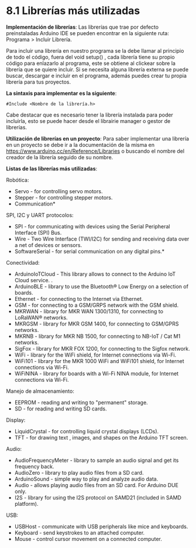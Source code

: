 # **8.1 Librerías más utilizadas**

**Implementación de librerías**:
Las librerías que trae por defecto preinstaladas Arduino IDE se pueden encontrar en la siguiente ruta: Programa > Incluir Librería.

Para incluir una librería en nuestro programa se la debe llamar al principio de todo el código, fuera del void setup() , cada librería tiene su propio código para enlazarlo al programa, este se obtiene al clickear sobre la librería que se quiere incluir. Si se necesita alguna librería externa se puede buscar, descargar e incluir en el programa, además puedes crear tu propia librería para tus proyectos.

**La sintaxis para implementar es la siguiente**:

`#Include <Nombre de la librería.h>`

Cabe destacar que es necesario tener la librería instalada para poder incluirla, esto se puede hacer desde el librairie manager o gestor de librerías. 

**Utilización de librerías en un proyecto**:
Para saber implementar una librería en un proyecto se debe ir a la documentación de la misma en https://www.arduino.cc/en/Reference/Libraries  o buscando el nombre del creador de la librería seguido de su nombre.

**Listas de las librerías más utilizadas**:

Robótica: 

*    Servo - for controlling servo motors.
*    Stepper - for controlling stepper motors.
*    Communication*

SPI, I2C y UART protocolos:

* SPI - for communicating with devices using the Serial Peripheral Interface (SPI) Bus.
* Wire - Two Wire Interface (TWI/I2C) for sending and receiving data over a net of devices or sensors.
* SoftwareSerial - for serial communication on any digital pins.*

Conectividad:

* ArduinoIoTCloud - This library allows to connect to the Arduino IoT Cloud service. .
* ArduinoBLE - library to use the Bluetooth® Low Energy on a selection of boards.
* Ethernet - for connecting to the Internet via Ethernet.
* GSM - for connecting to a GSM/GRPS network with the GSM shield.
* MKRWAN - library for MKR WAN 1300/1310, for connecting to LoRaWAN® networks.
* MKRGSM - library for MKR GSM 1400, for connecting to GSM/GPRS networks.
* MKRNB - library for MKR NB 1500, for connecting to NB-IoT / Cat M1 networks.
* SigFox - library for MKR FOX 1200, for connecting to the Sigfox network.
* WiFi - library for the WiFi shield, for Internet connections via Wi-Fi.
* WiFi101 - library for the MKR 1000 WiFi and WiFi101 shield, for Internet connections via Wi-Fi.
* WiFiNINA - library for boards with a Wi-Fi NINA module, for Internet connections via Wi-Fi.

Manejo de almacenamiento:

* EEPROM - reading and writing to "permanent" storage.
* SD - for reading and writing SD cards.

Display:

* LiquidCrystal - for controlling liquid crystal displays (LCDs).
* TFT - for drawing text , images, and shapes on the Arduino TFT screen.

Audio:

* AudioFrequencyMeter - library to sample an audio signal and get its frequency back.
* AudioZero - library to play audio files from a SD card.
* ArduinoSound - simple way to play and analyze audio data.
* Audio - allows playing audio files from an SD card. For Arduino DUE only.
* I2S - library for using the I2S protocol on SAMD21 (included in SAMD platform).

USB:

* USBHost - communicate with USB peripherals like mice and keyboards.
* Keyboard - send keystrokes to an attached computer.
* Mouse - control cursor movement on a connected computer.